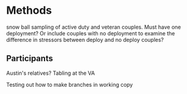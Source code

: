 # Methods

snow ball sampling of active duty and veteran couples. Must have one deployment? Or include couples with no deployment to examine the difference in stressors between deploy and no deploy couples?
## Participants
Austin's relatives?
Tabling at the VA

Testing out how to make branches in working copy